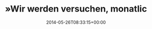 ---
retweeted: false
source: <a href="http://twitter.com" rel="nofollow">Twitter Web Client</a>
entities:
  hashtags: []
  symbols: []
  user_mentions: []
  urls:
  - url: http://t.co/gAfdKe5pe6
    expanded_url: http://www.faz.net/aktuell/politik/europawahl/europawahl-2014-die-partei-im-europaparlamaent-12958390.html
    display_url: faz.net/aktuell/politi…
    indices:
    - '90'
    - '112'
display_text_range:
- '0'
- '112'
favorite_count: '1'
id_str: '470845106057400320'
truncated: false
retweet_count: '1'
id: '470845106057400320'
possibly_sensitive: false
created_at: Mon May 26 08:33:15 +0000 2014
favorited: false
full_text: "»Wir werden versuchen, monatlich zurückzutreten, um 60 Parteimitglieder
  durchzuschleusen«"
lang: de
quote_url: http://www.faz.net/aktuell/politik/europawahl/europawahl-2014-die-partei-im-europaparlamaent-12958390.html
tags:
- pesos:twitter
date: '2014-05-26T08:33:15+00:00'
src: https://twitter.com/bascht/status/470845106057400320
original_url: https://twitter.com/bascht/status/470845106057400320
type: twitter_tweet
text: "»Wir werden versuchen, monatlich zurückzutreten, um 60 Parteimitglieder durchzuschleusen«"
title: "»Wir werden versuchen, monatlic"

---